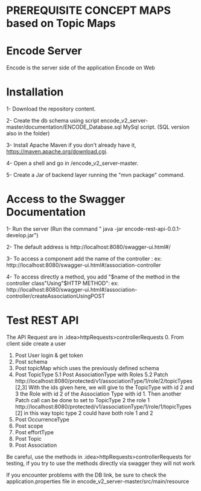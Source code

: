 # PREREQUISITE CONCEPT MAPS based on Topic Maps
# Encode Server
Encode is the server side of the application Encode on Web

# Installation

1- Download the repository content.

2- Create the db schema using script encode_v2_server-master/documentation/ENCODE_Database.sql MySql script. (SQL version also in the folder)

3- Install Apache Maven if you don't already have it, https://maven.apache.org/download.cgi.

4- Open a shell and go in /encode_v2_server-master.

5- Create a Jar of backend layer running the "mvn package" command.


# Access to the Swagger Documentation

1- Run the server (Run the command " java -jar encode-rest-api-0.0.1-develop.jar")

2- The default address is http://localhost:8080/swagger-ui.html#/ 

3- To access a component add the name of the controller : ex: http://localhost:8080/swagger-ui.html#/association-controller

4- To access directly a method, you add "$name of the method in the controller class"Using"$HTTP METHOD": ex: http://localhost:8080/swagger-ui.html#/association-controller/createAssociationUsingPOST

# Test REST API

The API Request are in .idea>httpRequests>controllerRequests
0. From client side create a user
1. Post User login & get token
2. Post schema
3. Post topicMap which uses the previously defined schema
4. Post TopicType
5.1 Post AssociationType with Roles
5.2 Patch http://localhost:8080/protected/v1/associationType/1/role/2/topicTypes [2,3] With the ids given here, we will give to the TopicType with id 2 and 3 the Role with id 2 of the Association Type with id 1.
Then another Patch call can be done to set to TopicType 2 the role 1 http://localhost:8080/protected/v1/associationType/1/role/1/topicTypes [2] in this way topic type 2 could have both role 1 and 2
6. Post OccurrenceType
7. Post scope
8. Post effortType
9. Post Topic
10. Post Association 

Be careful, use the methods in .idea>httpRequests>controllerRequests for testing, if you try to use the methods directly via swagger they will not work

If you encounter problems with the DB link, be sure to check the application.properties file in encode_v2_server-master/src/main/resource
